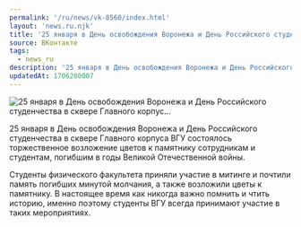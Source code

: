 ```yaml
---
permalink: '/ru/news/vk-8560/index.html'
layout: 'news.ru.njk'
title: '25 января в День освобождения Воронежа и День Российского студенчества в сквере Главного корпус…'
source: ВКонтакте
tags:
  - news_ru
description: '25 января в День освобождения Воронежа и День Российского студенчества в сквере Главного корпус…'
updatedAt: 1706280007
---
```

![25 января в День освобождения Воронежа и День Российского студенчества в сквере Главного корпус…](https://sun9-34.userapi.com/impg/-ZOwhRUOyaCa4rBICrTRqTM7Gb3QCj02Yt-_Ew/HOzLdt440HE.jpg?size=1280x857&quality=96&sign=df12d21c1839813a1c99a590c2a03bd4&c_uniq_tag=E0LiP1kcIfrkC_9_eR8QeY4tvEaYka6fQz0QscC9hQ4&type=album)

25 января в День освобождения Воронежа и День Российского студенчества в сквере Главного корпуса ВГУ состоялось торжественное возложение цветов к памятнику сотрудникам и студентам, погибшим в годы Великой Отечественной войны.

Студенты физического факультета приняли участие в митинге и почтили память погибших минутой молчания, а также возложили цветы к памятнику. В настоящее время как никогда важно помнить и чтить историю, именно поэтому студенты ВГУ всегда принимают участие в таких мероприятиях.

